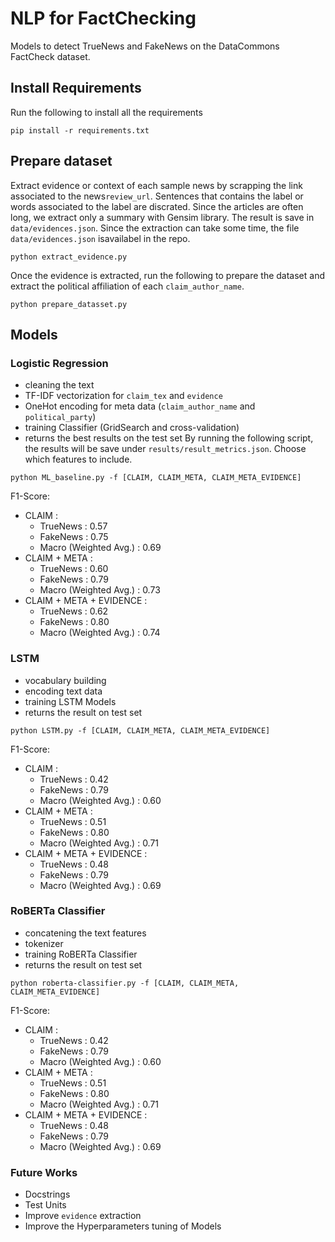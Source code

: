 
# NLP for FactChecking

Models to detect TrueNews and FakeNews on the DataCommons FactCheck dataset.

## Install Requirements

Run the following to install all the requirements

```
pip install -r requirements.txt
```

## Prepare dataset

Extract evidence or context of each sample news by scrapping the link associated to the news`review_url`. Sentences that contains the label or words associated to the label are discrated. Since the articles are often long, we extract only a summary with Gensim library. The result is save in `data/evidences.json`. Since the extraction can take some time, the file `data/evidences.json` isavailabel in the repo.

```
python extract_evidence.py
```
Once the evidence is extracted, run the following to prepare the dataset and extract the political affiliation of each `claim_author_name`.

```
python prepare_datasset.py
```

## Models

### Logistic Regression
- cleaning the text
- TF-IDF vectorization for `claim_tex` and `evidence`
- OneHot encoding for meta data (`claim_author_name` and `political_party`)
- training Classifier (GridSearch and cross-validation)
- returns the best results on the test set
By running the following script, the results will be save under `results/result_metrics.json`.
Choose which features to include.
```
python ML_baseline.py -f [CLAIM, CLAIM_META, CLAIM_META_EVIDENCE]
```
F1-Score:
- CLAIM :
    - TrueNews : 0.57
    - FakeNews : 0.75
    - Macro (Weighted Avg.) : 0.69
- CLAIM + META :
    - TrueNews : 0.60
    - FakeNews : 0.79
    - Macro (Weighted Avg.) : 0.73
- CLAIM + META + EVIDENCE :
    - TrueNews : 0.62
    - FakeNews : 0.80
    - Macro (Weighted Avg.) : 0.74
### LSTM
- vocabulary building
- encoding text data
- training LSTM Models
- returns the result on test set
```
python LSTM.py -f [CLAIM, CLAIM_META, CLAIM_META_EVIDENCE]
```
F1-Score:
- CLAIM :
    - TrueNews : 0.42
    - FakeNews : 0.79
    - Macro (Weighted Avg.) : 0.60
- CLAIM + META :
    - TrueNews : 0.51
    - FakeNews : 0.80
    - Macro (Weighted Avg.) : 0.71
- CLAIM + META + EVIDENCE :
    - TrueNews : 0.48
    - FakeNews : 0.79
    - Macro (Weighted Avg.) : 0.69

### RoBERTa Classifier
- concatening the text features
- tokenizer
- training RoBERTa Classifier
- returns the result on test set
```
python roberta-classifier.py -f [CLAIM, CLAIM_META, CLAIM_META_EVIDENCE]
```
F1-Score:
- CLAIM :
    - TrueNews : 0.42
    - FakeNews : 0.79
    - Macro (Weighted Avg.) : 0.60
- CLAIM + META :
    - TrueNews : 0.51
    - FakeNews : 0.80
    - Macro (Weighted Avg.) : 0.71
- CLAIM + META + EVIDENCE :
    - TrueNews : 0.48
    - FakeNews : 0.79
    - Macro (Weighted Avg.) : 0.69

### Future Works

- Docstrings
- Test Units
- Improve `evidence` extraction
- Improve the Hyperparameters tuning of Models